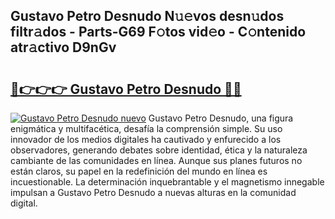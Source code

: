 ## Gustavo Petro Desnudo N𝚞𝚎vos desn𝚞dos filtr𝚊dos - Parts-G69 F𝚘tos vid𝚎o - C𝚘ntenido atr𝚊ctivo D9nGv

# <h2><a href="http://mb79wb.tromn.icu/?c=Gustavo+Petro+Desnudo">🔗👉👉👉 Gustavo Petro Desnudo 🔗🔗</a></h2>

[![Gustavo Petro Desnudo nuevo](https://i.imgur.com/pEAQMta.gif)](http://mb79wb.tromn.icu/?c=Gustavo+Petro+Desnudo)
Gustavo Petro Desnudo, una figura enigmática y multifacética, desafía la comprensión simple. Su uso innovador de los medios digitales ha cautivado y enfurecido a los observadores, generando debates sobre identidad, ética y la naturaleza cambiante de las comunidades en línea. Aunque sus planes futuros no están claros, su papel en la redefinición del mundo en línea es incuestionable. La determinación inquebrantable y el magnetismo innegable impulsan a Gustavo Petro Desnudo a nuevas alturas en la comunidad digital.
